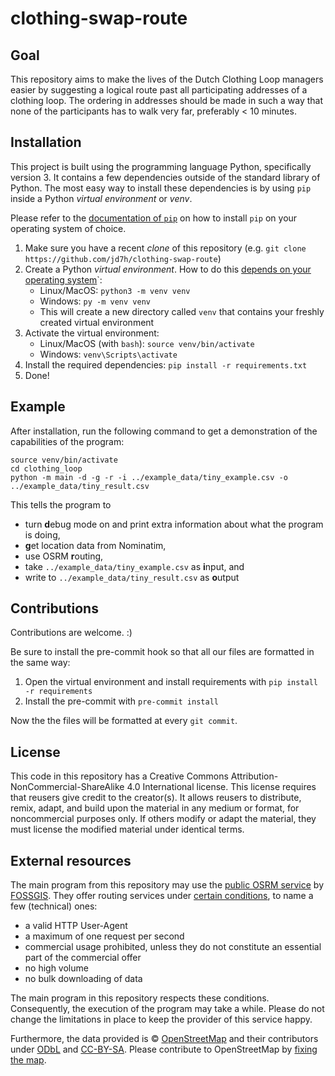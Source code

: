 # clothing-swap-route

## Goal
This repository aims to make the lives of the Dutch Clothing Loop managers easier by suggesting a logical route past all participating addresses of a clothing loop.
The ordering in addresses should be made in such a way that none of the participants has to walk very far, preferably < 10 minutes.

## Installation

This project is built using the programming language Python, specifically version 3. It contains a few dependencies outside of the
standard library of Python. The most easy way to install these dependencies is by using `pip` inside a Python _virtual environment_
or _venv_.

Please refer to the [documentation of `pip`](https://pip.pypa.io/en/stable/installation/) on how to install `pip` on your operating system of choice.

1. Make sure you have a recent _clone_ of this repository (e.g. `git clone https://github.com/jd7h/clothing-swap-route`)
2. Create a Python _virtual environment_. How to do this [depends on your operating system](https://packaging.python.org/en/latest/tutorials/installing-packages/#creating-and-using-virtual-environments)`:
    * Linux/MacOS: `python3 -m venv venv`
    * Windows: `py -m venv venv`
    * This will create a new directory called `venv` that contains your freshly created virtual environment
3. Activate the virtual environment:
    * Linux/MacOS (with `bash`): `source venv/bin/activate`
    * Windows: `venv\Scripts\activate`
4. Install the required dependencies: `pip install -r requirements.txt`
5. Done!

## Example

After installation, run the following command to get a demonstration of the capabilities of the program:

```
source venv/bin/activate
cd clothing_loop
python -m main -d -g -r -i ../example_data/tiny_example.csv -o ../example_data/tiny_result.csv
```

This tells the program to 
- turn **d**ebug mode on and print extra information about what the program is doing,
- **g**et location data from Nominatim,
- use OSRM **r**outing,
- take `../example_data/tiny_example.csv` as **i**nput, and
- write to `../example_data/tiny_result.csv` as **o**utput

## Contributions
Contributions are welcome. :)

Be sure to install the pre-commit hook so that all our files are formatted in the same way:

1. Open the virtual environment and install requirements with `pip install -r requirements`
2. Install the pre-commit with `pre-commit install`

Now the the files will be formatted at every `git commit`. 

## License
This code in this repository has a Creative Commons Attribution-NonCommercial-ShareAlike 4.0 International license.
This license requires that reusers give credit to the creator(s). It allows reusers to distribute, remix, adapt, and build upon the material in any medium or format, for noncommercial purposes only. If others modify or adapt the material, they must license the modified material under identical terms.

## External resources

The main program from this repository may use the [public OSRM service](https://routing.openstreetmap.de/about.html) by
[FOSSGIS](https://www.fossgis.de/). They offer routing services under [certain
conditions](https://www.fossgis.de/arbeitsgruppen/osm-server/nutzungsbedingungen/), to name a few (technical) ones:

- a valid HTTP User-Agent
- a maximum of one request per second
- commercial usage prohibited, unless they do not constitute an essential part of the commercial offer
- no high volume
- no bulk downloading of data

The main program in this repository respects these conditions. Consequently, the execution of the program may take a while. Please
do not change the limitations in place to keep the provider of this service happy.

Furthermore, the data provided is © [OpenStreetMap](https://www.openstreetmap.org/copyright) and their contributors under
[ODbL](https://opendatacommons.org/licenses/odbl/index.html) and [CC-BY-SA](https://creativecommons.org/licenses/by-sa/2.0/).
Please contribute to OpenStreetMap by [fixing the map](https://openstreetmap.org/fixthemap).
